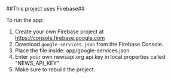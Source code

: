 ##This project uses Firebase##

To run the app:

1. Create your own Firebase project at https://console.firebase.google.com
2. Download `google-services.json` from the Firebase Console.
3. Place the file inside:
app/google-services.json
4. Enter your own newsapi.org api key in local.properties called "NEWS_API_KEY"
5. Make sure to rebuild the project.
